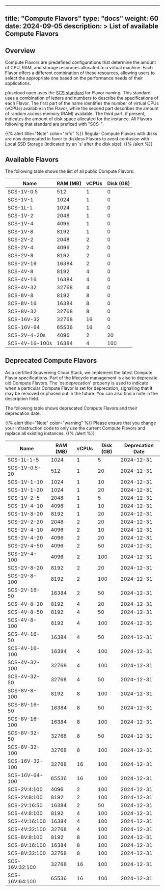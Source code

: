 
---
title: "Compute Flavors"
type: "docs"
weight: 60
date: 2024-09-05
description: >
  List of available Compute Flavors
---

## Overview

Compute Flavors are predefined configurations that determine the amount of CPU, RAM, and storage
resources allocated to a virtual machine. Each Flavor offers a different combination of these resources,
allowing users to select the appropriate one based on the performance needs of their applications.

pluscloud open uses the [SCS standard](https://github.com/SovereignCloudStack/standards) for Flavor naming.
This standard uses a combination of letters and numbers to describe the specifications of each Flavor.
The first part of the name identifies the number of virtual CPUs (vCPUs) available in the Flavor, while the second part describes the amount of random access memory (RAM) available.
The third part, if present, indicates the amount of disk space allocated for the instance.
All Flavors following that standard are prefixed with "SCS-".


{{% alert title="Note" color="info" %}}
Regular Compute Flavors with disks are now deprecated in favor to diskless Flavors to avoid confusion with Local SSD Storage (indicated by an 's' after the disk size).
{{% /alert %}}

## Available Flavors

The following table shows the list of all public Compute Flavors:

| Name           | RAM (MB) | vCPUs | Disk (GB) |
|----------------|----------|-------|-----------|
| SCS-1V-0.5 | 512 | 1 | 0 |
| SCS-1V-1 | 1024 | 1 | 0 |
| SCS-1L-1 | 1024 | 1 | 0 |
| SCS-1V-2 | 2048 | 1 | 0 |
| SCS-1V-4 | 4096 | 1 | 0 |
| SCS-1V-8 | 8192 | 1 | 0 |
| SCS-2V-2 | 2048 | 2 | 0 |
| SCS-2V-4 | 4096 | 2 | 0 |
| SCS-2V-8 | 8192 | 2 | 0 |
| SCS-2V-16 | 16384 | 2 | 0 |
| SCS-4V-8 | 8192 | 4 | 0 |
| SCS-4V-16 | 16384 | 4 | 0 |
| SCS-4V-32 | 32768 | 4 | 0 |
| SCS-8V-8 | 8192 | 8 | 0 |
| SCS-8V-16 | 16384 | 8 | 0 |
| SCS-8V-32 | 32768 | 8 | 0 |
| SCS-16V-32 | 32768 | 16 | 0 |
| SCS-16V-64 | 65536 | 16 | 0 |
| SCS-2V-4-20s | 4096 | 2 | 20 |
| SCS-4V-16-100s | 16384 | 4 | 100 |


## Deprecated Compute Flavors

As a certified Souvereing Cloud Stack, we implement the latest Compute Flavor specifications.
Part of the lifecycle management is also to deprecate old Compute Flavors. The 'os:deprecation' property is used to indicate when a
particular Compute Flavor is set for deprecation, signalling that it may be removed or phased out in the future.
You can also find a note in the description field.

The following table shows deprecated Compute Flavors and their deprecation date.


{{% alert title="Note" color="warning" %}}
Please ensure that you change your infrastruction code to only use the current Compute Flavors and replace all existing instances.
{{% /alert %}}

| Name           | RAM (MB) | vCPUs | Disk (GB) | Deprecation Date |
|----------------|----------|-------|-----------|------------------|
| SCS-1L-1-5 | 1024 | 1 | 5 | 2024-12-31 |
| SCS-1V-0.5-20 | 512 | 1 | 20 | 2024-12-31 |
| SCS-1V-1-10 | 1024 | 1 | 10 | 2024-12-31 |
| SCS-1V-1-20 | 1024 | 1 | 20 | 2024-12-31 |
| SCS-1V-2-5 | 2048 | 1 | 5 | 2024-12-31 |
| SCS-1V-4-10 | 4096 | 1 | 10 | 2024-12-31 |
| SCS-1V-8-20 | 8192 | 1 | 20 | 2024-12-31 |
| SCS-2V-2-20 | 2048 | 2 | 20 | 2024-12-31 |
| SCS-2V-4-10 | 4096 | 2 | 10 | 2024-12-31 |
| SCS-2V-4-20 | 4096 | 2 | 20 | 2024-12-31 |
| SCS-2V-4-50 | 4096 | 2 | 50 | 2024-12-31 |
| SCS-2V-4-100 | 4096 | 2 | 100 | 2024-12-31 |
| SCS-2V-8-20 | 8192 | 2 | 20 | 2024-12-31 |
| SCS-2V-8-100 | 8192 | 2 | 100 | 2024-12-31 |
| SCS-2V-16-50 | 16384 | 2 | 50 | 2024-12-31 |
| SCS-4V-8-20 | 8192 | 4 | 20 | 2024-12-31 |
| SCS-4V-8-50 | 8192 | 4 | 50 | 2024-12-31 |
| SCS-4V-8-100 | 8192 | 4 | 100 | 2024-12-31 |
| SCS-4V-16-50 | 16384 | 4 | 50 | 2024-12-31 |
| SCS-4V-16-100 | 16384 | 4 | 100 | 2024-12-31 |
| SCS-4V-32-100 | 32768 | 4 | 100 | 2024-12-31 |
| SCS-4V-32-50 | 32768 | 4 | 50 | 2024-12-31 |
| SCS-8V-8-100 | 8192 | 8 | 100 | 2024-12-31 |
| SCS-8V-16-50 | 16384 | 8 | 50 | 2024-12-31 |
| SCS-8V-16-100 | 16384 | 8 | 100 | 2024-12-31 |
| SCS-8V-32-50 | 32768 | 8 | 50 | 2024-12-31 |
| SCS-8V-32-100 | 32768 | 8 | 100 | 2024-12-31 |
| SCS-16V-32-100 | 32768 | 16 | 100 | 2024-12-31 |
| SCS-16V-64-100 | 65536 | 16 | 100 | 2024-12-31 |
| SCS-2V:4:100 | 4096 | 2 | 100 | 2024-12-31 |
| SCS-2V:8:100 | 8192 | 2 | 100 | 2024-12-31 |
| SCS-2V:16:50 | 16384 | 2 | 50 | 2024-12-31 |
| SCS-4V:8:100 | 8192 | 4 | 100 | 2024-12-31 |
| SCS-4V:16:100 | 16384 | 4 | 100 | 2024-12-31 |
| SCS-4V:32:100 | 32768 | 4 | 100 | 2024-12-31 |
| SCS-8V:8:100 | 8192 | 8 | 100 | 2024-12-31 |
| SCS-8V:16:100 | 16384 | 8 | 100 | 2024-12-31 |
| SCS-8V:32:100 | 32768 | 8 | 100 | 2024-12-31 |
| SCS-16V:32:100 | 32768 | 16 | 100 | 2024-12-31 |
| SCS-16V:64:100 | 65536 | 16 | 100 | 2024-12-31 |

